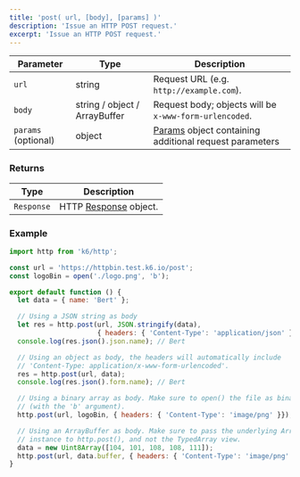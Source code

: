 ```yaml
---
title: 'post( url, [body], [params] )'
description: 'Issue an HTTP POST request.'
excerpt: 'Issue an HTTP POST request.'
---
```


| Parameter           | Type                          | Description                                                                              |
| ------------------- | ----------------------------- | ---------------------------------------------------------------------------------------- |
| `url`               | string                        | Request URL (e.g. `http://example.com`).                                                 |
| `body`              | string / object / ArrayBuffer | Request body; objects will be `x-www-form-urlencoded`.                                   |
| `params` (optional) | object                        | [Params](/javascript-api/v0-32/k6-http/params) object containing additional request parameters |

### Returns

| Type       | Description                                               |
| ---------- | --------------------------------------------------------- |
| `Response` | HTTP [Response](/javascript-api/v0-32/k6-http/response) object. |

### Example

<CodeGroup labels={[]}>

```javascript
import http from 'k6/http';

const url = 'https://httpbin.test.k6.io/post';
const logoBin = open('./logo.png', 'b');

export default function () {
  let data = { name: 'Bert' };

  // Using a JSON string as body
  let res = http.post(url, JSON.stringify(data),
                      { headers: { 'Content-Type': 'application/json' } });
  console.log(res.json().json.name); // Bert

  // Using an object as body, the headers will automatically include
  // 'Content-Type: application/x-www-form-urlencoded'.
  res = http.post(url, data);
  console.log(res.json().form.name); // Bert

  // Using a binary array as body. Make sure to open() the file as binary
  // (with the 'b' argument).
  http.post(url, logoBin, { headers: { 'Content-Type': 'image/png' }});

  // Using an ArrayBuffer as body. Make sure to pass the underlying ArrayBuffer
  // instance to http.post(), and not the TypedArray view.
  data = new Uint8Array([104, 101, 108, 108, 111]);
  http.post(url, data.buffer, { headers: { 'Content-Type': 'image/png' }});
}
```

</CodeGroup>
